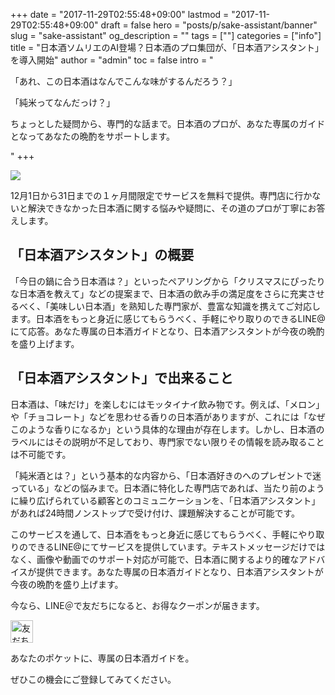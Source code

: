 +++
date = "2017-11-29T02:55:48+09:00"
lastmod = "2017-11-29T02:55:48+09:00"
draft = false
hero = "posts/p/sake-assistant/banner"
slug = "sake-assistant"
og_description = ""
tags = [""]
categories = ["info"]
title = "日本酒ソムリエのAI登場？日本酒のプロ集団が、「日本酒アシスタント」を導入開始"
author = "admin"
toc = false
intro = "<p>「あれ、この日本酒はなんでこんな味がするんだろう？」</p><p>「純米ってなんだっけ？」</p><p>ちょっとした疑問から、専門的な話まで。日本酒のプロが、あなた専属のガイドとなってあなたの晩酌をサポートします。</p>"
+++

![](/assets/images/posts/p/sake-assistant/poster.jpg)

12月1日から31日までの１ヶ月間限定でサービスを無料で提供。専門店に行かないと解決できなかった日本酒に関する悩みや疑問に、その道のプロが丁寧にお答えします。

## 「日本酒アシスタント」の概要

「今日の鍋に合う日本酒は？」といったペアリングから「クリスマスにぴったりな日本酒を教えて」などの提案まで、日本酒の飲み手の満足度をさらに充実させるべく、「美味しい日本酒」を熟知した専門家が、豊富な知識を携えてご対応します。日本酒をもっと身近に感じてもらうべく、手軽にやり取りのできるLINE@にて応答。あなた専属の日本酒ガイドとなり、日本酒アシスタントが今夜の晩酌を盛り上げます。

## 「日本酒アシスタント」で出来ること

日本酒は、「味だけ」を楽しむにはモッタイナイ飲み物です。例えば、「メロン」や「チョコレート」などを思わせる香りの日本酒がありますが、これには「なぜこのような香りになるか」という具体的な理由が存在します。しかし、日本酒のラベルにはその説明が不足しており、専門家でない限りその情報を読み取ることは不可能です。

「純米酒とは？」という基本的な内容から、「日本酒好きのへのプレゼントで迷っている」などの悩みまで。日本酒に特化した専門店であれば、当たり前のように繰り広げられている顧客とのコミュニケーションを、「日本酒アシスタント」があれば24時間ノンストップで受け付け、課題解決することが可能です。

このサービスを通して、日本酒をもっと身近に感じてもらうべく、手軽にやり取りのできるLINE@にてサービスを提供しています。テキストメッセージだけではなく、画像や動画でのサポート対応が可能で、日本酒に関するより的確なアドバイスが提供できます。あなた専属の日本酒ガイドとなり、日本酒アシスタントが今夜の晩酌を盛り上げます。

今なら、LINE＠で友だちになると、お得なクーポンが届きます。

<a href="https://line.me/R/ti/p/%40aja9345q"><img height="36" border="0" alt="友だち追加" src="https://scdn.line-apps.com/n/line_add_friends/btn/ja.png"></a>

あなたのポケットに、専属の日本酒ガイドを。

ぜひこの機会にご登録してみてください。